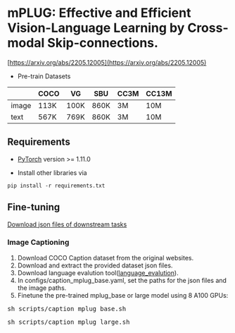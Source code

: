 # mPLUG: Effective and Efficient Vision-Language Learning by Cross-modal Skip-connections.

[https://arxiv.org/abs/2205.12005](https://arxiv.org/abs/2205.12005)


* Pre-train Datasets

                                                                        
| | COCO | VG | SBU | CC3M | CC13M |
|------------------------|-------------------------------------------|------|------|------|------|
|image | 113K | 100K | 860K | 3M | 10M | 
|text | 567K | 769K | 860K | 3M | 10M |

## Requirements
* [PyTorch](https://pytorch.org/) version >= 1.11.0

* Install other libraries via
```
pip install -r requirements.txt
```

## Fine-tuning

[Download json files of downstream tasks](https://alice-open.oss-cn-zhangjiakou.aliyuncs.com/mPLUG/data.tar)

       
                                                                                          
### Image Captioning
     
                                                                                          
1. Download COCO Caption dataset from the original websites.
2. Download and extract the provided dataset json files.
3. Download language evalution tool([language_evalution](https://alice-open.oss-cn-zhangjiakou.aliyuncs.com/mPLUG/language_evaluation.tar)).
4. In configs/caption_mplug_base.yaml, set the paths for the json files and the image paths.
5. Finetune the pre-trained mplug_base or large model using 8 A100 GPUs:
<pre>sh scripts/caption_mplug_base.sh</pre> 
<pre>sh scripts/caption_mplug_large.sh</pre>  

                                                                                          






